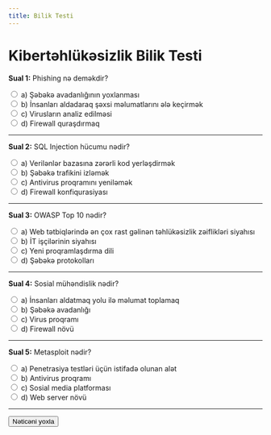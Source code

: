```yaml
---
title: Bilik Testi
---
```


# Kibertəhlükəsizlik Bilik Testi

<form id="quizForm">

  <div>
    <p><strong>Sual 1:</strong> Phishing nə deməkdir?</p>
    <input type="radio" id="q1a" name="q1" value="a">
    <label for="q1a">a) Şəbəkə avadanlığının yoxlanması</label><br>
    <input type="radio" id="q1b" name="q1" value="b">
    <label for="q1b">b) İnsanları aldadaraq şəxsi məlumatlarını ələ keçirmək</label><br>
    <input type="radio" id="q1c" name="q1" value="c">
    <label for="q1c">c) Virusların analiz edilməsi</label><br>
    <input type="radio" id="q1d" name="q1" value="d">
    <label for="q1d">d) Firewall quraşdırmaq</label>
  </div>
  <hr>

  <div>
    <p><strong>Sual 2:</strong> SQL Injection hücumu nədir?</p>
    <input type="radio" id="q2a" name="q2" value="a">
    <label for="q2a">a) Verilənlər bazasına zərərli kod yerləşdirmək</label><br>
    <input type="radio" id="q2b" name="q2" value="b">
    <label for="q2b">b) Şəbəkə trafikini izləmək</label><br>
    <input type="radio" id="q2c" name="q2" value="c">
    <label for="q2c">c) Antivirus proqramını yeniləmək</label><br>
    <input type="radio" id="q2d" name="q2" value="d">
    <label for="q2d">d) Firewall konfiqurasiyası</label>
  </div>
  <hr>

  <div>
    <p><strong>Sual 3:</strong> OWASP Top 10 nədir?</p>
    <input type="radio" id="q3a" name="q3" value="a">
    <label for="q3a">a) Web tətbiqlərində ən çox rast gəlinən təhlükəsizlik zəiflikləri siyahısı</label><br>
    <input type="radio" id="q3b" name="q3" value="b">
    <label for="q3b">b) İT işçilərinin siyahısı</label><br>
    <input type="radio" id="q3c" name="q3" value="c">
    <label for="q3c">c) Yeni proqramlaşdırma dili</label><br>
    <input type="radio" id="q3d" name="q3" value="d">
    <label for="q3d">d) Şəbəkə protokolları</label>
  </div>
  <hr>

  <div>
    <p><strong>Sual 4:</strong> Sosial mühəndislik nədir?</p>
    <input type="radio" id="q4a" name="q4" value="a">
    <label for="q4a">a) İnsanları aldatmaq yolu ilə məlumat toplamaq</label><br>
    <input type="radio" id="q4b" name="q4" value="b">
    <label for="q4b">b) Şəbəkə avadanlığı</label><br>
    <input type="radio" id="q4c" name="q4" value="c">
    <label for="q4c">c) Virus proqramı</label><br>
    <input type="radio" id="q4d" name="q4" value="d">
    <label for="q4d">d) Firewall növü</label>
  </div>
  <hr>

  <div>
    <p><strong>Sual 5:</strong> Metasploit nədir?</p>
    <input type="radio" id="q5a" name="q5" value="a">
    <label for="q5a">a) Penetrasiya testləri üçün istifadə olunan alət</label><br>
    <input type="radio" id="q5b" name="q5" value="b">
    <label for="q5b">b) Antivirus proqramı</label><br>
    <input type="radio" id="q5c" name="q5" value="c">
    <label for="q5c">c) Sosial media platforması</label><br>
    <input type="radio" id="q5d" name="q5" value="d">
    <label for="q5d">d) Web server növü</label>
  </div>
  <hr>

  <button type="button" onclick="checkAnswers()">Nəticəni yoxla</button>
</form>

<script>
function checkAnswers() {
  const correctAnswers = {
    q1: 'b',
    q2: 'a',
    q3: 'a',
    q4: 'a',
    q5: 'a'
  };
  let score = 0;
  let unanswered = [];

  for (let i = 1; i <= 5; i++) {
    const qName = 'q' + i;
    const radios = document.getElementsByName(qName);
    let answered = false;
    for (const radio of radios) {
      if (radio.checked) {
        answered = true;
        if (radio.value === correctAnswers[qName]) {
          score += 5;
        }
        break;
      }
    }
    if (!answered) {
      unanswered.push(i);
    }
  }

  if (unanswered.length > 0) {
    alert("Zəhmət olmasa, bütün sualları cavablandırın! Cavablandırılmamış suallar: " + unanswered.join(", "));
    return;
  }

  alert("Test tamamlandı! Sizin nəticəniz: " + score + "/25 bal");
}
</script>
